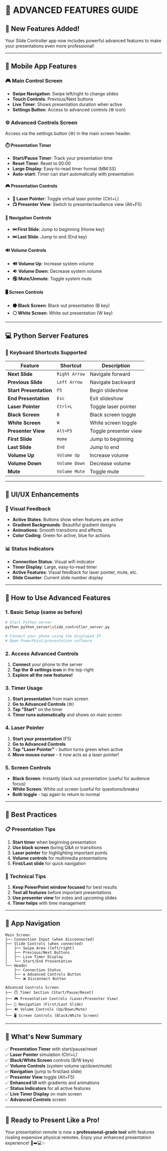 # 🚀 ADVANCED FEATURES GUIDE

## 🎯 **New Features Added!**

Your Slide Controller app now includes powerful advanced features to make your presentations even more professional!

---

## 📱 **Mobile App Features**

### 🎮 **Main Control Screen**
- **Swipe Navigation**: Swipe left/right to change slides
- **Touch Controls**: Previous/Next buttons
- **Live Timer**: Shows presentation duration when active
- **Settings Button**: Access to advanced controls (⚙️ icon)

### ⚙️ **Advanced Controls Screen**
Access via the settings button (⚙️) in the main screen header.

#### ⏱️ **Presentation Timer**
- **Start/Pause Timer**: Track your presentation time
- **Reset Timer**: Reset to 00:00
- **Large Display**: Easy-to-read timer format (MM:SS)
- **Auto-start**: Timer can start automatically with presentation

#### 🎮 **Presentation Controls**
- **🔴 Laser Pointer**: Toggle virtual laser pointer (Ctrl+L)
- **📺 Presenter View**: Switch to presenter/audience view (Alt+F5)

#### 🧭 **Navigation Controls**
- **⏮️ First Slide**: Jump to beginning (Home key)
- **⏭️ Last Slide**: Jump to end (End key)

#### 🔊 **Volume Controls**
- **🔊 Volume Up**: Increase system volume
- **🔉 Volume Down**: Decrease system volume  
- **🔇 Mute/Unmute**: Toggle system mute

#### 🖥️ **Screen Controls**
- **⚫ Black Screen**: Black out presentation (B key)
- **⚪ White Screen**: White out presentation (W key)

---

## 💻 **Python Server Features**

### 🎹 **Keyboard Shortcuts Supported**

| Feature | Shortcut | Description |
|---------|----------|-------------|
| **Next Slide** | `Right Arrow` | Navigate forward |
| **Previous Slide** | `Left Arrow` | Navigate backward |
| **Start Presentation** | `F5` | Begin slideshow |
| **End Presentation** | `Esc` | Exit slideshow |
| **Laser Pointer** | `Ctrl+L` | Toggle laser pointer |
| **Black Screen** | `B` | Black screen toggle |
| **White Screen** | `W` | White screen toggle |
| **Presenter View** | `Alt+F5` | Toggle presenter view |
| **First Slide** | `Home` | Jump to beginning |
| **Last Slide** | `End` | Jump to end |
| **Volume Up** | `Volume Up` | Increase volume |
| **Volume Down** | `Volume Down` | Decrease volume |
| **Mute** | `Volume Mute` | Toggle mute |

---

## 🎨 **UI/UX Enhancements**

### 🌈 **Visual Feedback**
- **Active States**: Buttons show when features are active
- **Gradient Backgrounds**: Beautiful gradient designs
- **Animations**: Smooth transitions and effects
- **Color Coding**: Green for active, blue for actions

### 📊 **Status Indicators**
- **Connection Status**: Visual wifi indicator
- **Timer Display**: Large, easy-to-read timer
- **Active Features**: Visual feedback for laser pointer, mute, etc.
- **Slide Counter**: Current slide number display

---

## 🔧 **How to Use Advanced Features**

### 1. **Basic Setup** (same as before)
```bash
# Start Python server
python python_server\slide_controller_server.py

# Connect your phone using the displayed IP
# Open PowerPoint/presentation software
```

### 2. **Access Advanced Controls**
1. **Connect** your phone to the server
2. **Tap the ⚙️ settings icon** in the top-right
3. **Explore all the new features!**

### 3. **Timer Usage**
1. **Start presentation** from main screen
2. **Go to Advanced Controls** (⚙️)
3. **Tap "Start"** on the timer
4. **Timer runs automatically** and shows on main screen

### 4. **Laser Pointer**
1. **Start your presentation** (F5)
2. **Go to Advanced Controls**
3. **Tap "Laser Pointer"** - button turns green when active
4. **Move mouse cursor** - it now acts as a laser pointer!

### 5. **Screen Controls**
- **Black Screen**: Instantly black out presentation (useful for audience focus)
- **White Screen**: White out screen (useful for questions/breaks)
- **Both toggle** - tap again to return to normal

---

## 🎯 **Best Practices**

### 📋 **Presentation Tips**
1. **Start timer** when beginning presentation
2. **Use black screen** during Q&A or transitions
3. **Laser pointer** for highlighting important points
4. **Volume controls** for multimedia presentations
5. **First/Last slide** for quick navigation

### 🔧 **Technical Tips**
1. **Keep PowerPoint window focused** for best results
2. **Test all features** before important presentations
3. **Use presenter view** for notes and upcoming slides
4. **Timer helps** with time management

---

## 📱 **App Navigation**

```
Main Screen
├── Connection Input (when disconnected)
├── Slide Controls (when connected)
│   ├── Swipe Area (left/right)
│   ├── Previous/Next Buttons
│   ├── Live Timer Display
│   └── Start/End Presentation
└── Header
    ├── Connection Status
    ├── ⚙️ Advanced Controls Button
    └── ❌ Disconnect Button

Advanced Controls Screen
├── ⏱️ Timer Section (Start/Pause/Reset)
├── 🎮 Presentation Controls (Laser/Presenter View)
├── 🧭 Navigation (First/Last Slide)
├── 🔊 Volume Controls (Up/Down/Mute)
└── 🖥️ Screen Controls (Black/White Screen)
```

---

## 🎉 **What's New Summary**

✅ **Presentation Timer** with start/pause/reset  
✅ **Laser Pointer** simulation (Ctrl+L)  
✅ **Black/White Screen** controls (B/W keys)  
✅ **Volume Controls** (system volume up/down/mute)  
✅ **Navigation** (jump to first/last slide)  
✅ **Presenter View** toggle (Alt+F5)  
✅ **Enhanced UI** with gradients and animations  
✅ **Status Indicators** for all active features  
✅ **Live Timer Display** on main screen  
✅ **Advanced Controls** screen  

---

## 🚀 **Ready to Present Like a Pro!**

Your presentation remote is now a **professional-grade tool** with features rivaling expensive physical remotes. Enjoy your enhanced presentation experience! 📱➡️💻✨
